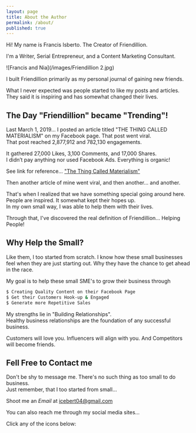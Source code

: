 ```yaml
---
layout: page
title: About the Author
permalink: /about/
published: true
---
```


Hi! My name is Francis Isberto. The Creator of Friendillion.

I'm a Writer, Serial Entrepreneur, and a Content Marketing Consultant. 


![Francis and Nia](/images/Friendillion 2.jpg)  

I built Friendillion primarily as my personal journal of gaining new friends. 

What I never expected was people started to like my posts and articles. They said it is inspiring and has somewhat changed their lives. 


## The Day "Friendillion" became "Trending"! 

Last March 1, 2019... I posted an article titled "THE THING CALLED MATERIALISM" on my Facebook page. That post went viral.   
That post reached 2,877,912 and 782,130 engagements.   

It gathered 27,000 Likes, 3,100 Comments, and 17,000 Shares.   
I didn’t pay anything nor used Facebook Ads. Everything is organic!

See link for reference...
["The Thing Called Materialism"](https://www.facebook.com/friendillion/posts/624066881378707?__tn__=K-R)

Then another article of mine went viral, and then another... and another.

That's when I realized that we have something special going around here.   
People are inspired. It somewhat kept their hopes up.   
In my own small way, I was able to help them with their lives.

Through that, I've discovered the real definition of Friendillion... Helping People!


## Why Help the Small?

Like them, I too started from scratch. I know how these small businesses feel when they are just starting out. Why they have the chance to get ahead in the race.  

My goal is to help these small SME's to grow their business through

```sh
$ Creating Quality Content on their Facebook Page
$ Get their Customers Hook-up & Engaged
$ Generate more Repetitive Sales
```

     
My strengths lie in "Building Relationships".  
Healthy business relationships are the foundation of any successful business. 

Customers will love you. Influencers will align with you. And Competitors will become friends.



## Fell Free to Contact me

Don't be shy to message me. There's no such thing as too small to do business.   
Just remember, that I too started from small...


Shoot me an _Email_ at [icebert04@gmail.com](mailto:icebert04@gmail.com)

You can also reach me through my social media sites...  

Click any of the icons below:
